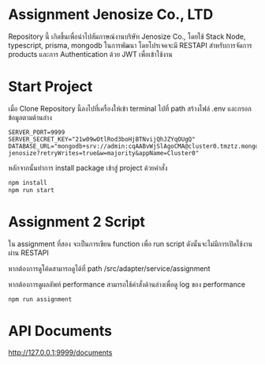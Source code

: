 
# Assignment Jenosize Co., LTD

Repository นี้ เกิดขึ้นเพื่อนำไปสัมภาษณ์งานบริษัท Jenosize Co.,
โดยใช้ Stack Node, typescript, prisma, mongodb ในการพัฒนา โดยโปรเจคจะมี RESTAPI สำหรับการจัดการ products และการ Authentication ด้วย JWT เพื่อเข้าใช้งาน

# Start Project

เมื่อ Clone Repository นี้ลงไปที่เครื่องให้เข้า terminal ไปที่ path 
สร้างไฟล์ .env และกรอกข้อมูลตามด้านล่าง

 ```env
SERVER_PORT=9999
SERVER_SECRET_KEY="21w09wOtlRod3boHjBTNvijQhJZYqOUgQ"
DATABASE_URL="mongodb+srv://admin:cqAABvWjSlAgoCMA@cluster0.tmztz.mongodb.net/assignment-jenosize?retryWrites=true&w=majority&appName=Cluster0"
```

หลักจากนั้นทำการ install package เข้าสู่ project ด้วยคำสั่ง

```bash
npm install
npm run start
```

# Assignment 2 Script

ใน assignment ที่สอง จะเป็นการเขียน function เพื่อ run script ดังนั้นจะไม่มีการเปิดใช้งานผ่าน RESTAPI 

หากต้องการดูโค้ดสามารถดูได้ที่ path /src/adapter/service/assignment

หากต้องการดูผลลัพท์ performance สามารถใช้คำสั่งด้านล่างเพื่อดู log ของ performance

```bash
npm run assignment
```

# API Documents

http://127.0.0.1:9999/documents